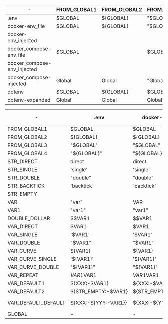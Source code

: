| - | FROM_GLOBAL1 | FROM_GLOBAL2 | FROM_GLOBAL3 | FROM_GLOBAL4 | STR_DIRECT | STR_SINGLE | STR_DOUBLE | STR_BACKTICK | STR_EMPTY | VAR | VAR1 | DOUBLE_DOLLAR | VAR_DIRECT | VAR_SINGLE | VAR_DOUBLE | VAR_CURVE | VAR_CURVE_SINGLE | VAR_CURVE_DOUBLE | VAR_REPEAT | VAR_DEFAULT1 | VAR_DEFAULT2 | VAR_DEFAULT_DEFAULT | GLOBAL |
| - | - | - | - | - | - | - | - | - | - | - | - | - | - | - | - | - | - | - | - | - | - | - | - |
| .env | $GLOBAL | ${GLOBAL} | "$GLOBAL" | "${GLOBAL}" | direct | 'single' | "double" | \`backtick\` |  | "var" | "var1" | $$VAR1 | $VAR1 | '$VAR1' | "$VAR1" | ${VAR1} | '${VAR1}' | "${VAR1}" | $VAR1$VAR1 | ${XXX:-$VAR1} | ${STR_EMPTY:-$VAR1} | ${XXX:-${YYY:-VAR1}} | - |
| docker-env_file | $GLOBAL | ${GLOBAL} | "$GLOBAL" | "${GLOBAL}" | direct | 'single' | "double" | \`backtick\` |  | VAR | "var1" | $$VAR1 | $VAR1 | '$VAR1' | "$VAR1" | ${VAR1} | '${VAR1}' | "${VAR1}" | $VAR1$VAR1 | ${XXX:-$VAR1} | ${STR_EMPTY:-$VAR1} | ${XXX:-${YYY:-VAR1}} | - |
| docker-env_injected |  |  |  |  | direct | single | double | \`backtick\` |  | VAR | var1 | VAR1 | var1 | $VAR1 | var1 | var1 | ${VAR1} | var1 | var1var1 | var1 | var1 | VAR1 | - |
| docker_compose-env_file | $GLOBAL |  | $GLOBAL |  | direct | single | double | \`backtick\` |  | VAR | var1 | $$VAR1 | $VAR1 | $VAR1 | $VAR1 | var1 | var1 | var1 | $VAR1$VAR1 | $VAR1 |  | ${YYY:-VAR1} | - |
| docker_compose-env_injected |  |  |  |  | direct | single | double | \`backtick\` |  | VAR | var1 | VAR1 | var1 | $VAR1 | var1 | var1 | ${VAR1} | var1 | var1var1 | var1 | var1 | VAR1 | - |
| docker_compose-injected | Global | Global | "Global" | "Global" | direct | 'single' | "double" | \`backtick\` |  | VAR | "var1" | $VAR1 |  | '' | "" |  | '' | "" |  | $VAR1 | $VAR1 | ${YYY:-VAR1} | - |
| dotenv | $GLOBAL | ${GLOBAL} | $GLOBAL | ${GLOBAL} | direct | single | double | \`backtick\` |  | var | var1 | $$VAR1 | $VAR1 | $VAR1 | $VAR1 | ${VAR1} | ${VAR1} | ${VAR1} | $VAR1$VAR1 | ${XXX:-$VAR1} | ${STR_EMPTY:-$VAR1} | ${XXX:-${YYY:-VAR1}} | Global |
| dotenv-expanded | Global | Global | Global | Global | direct | single | double | \`backtick\` |  | var | var1 | $var1 | var1 | var1 | var1 | var1 | var1 | var1 | var1var1 | :-var1 | :-var1 | :-:-VAR1}} | Global |

| - | .env | docker-env_file | docker-env_injected | docker_compose-env_file | docker_compose-env_injected | docker_compose-injected | dotenv | dotenv-expanded |
| - | - | - | - | - | - | - | - | - |
| FROM_GLOBAL1 | $GLOBAL | $GLOBAL |  | $GLOBAL |  | Global | $GLOBAL | Global |
| FROM_GLOBAL2 | ${GLOBAL} | ${GLOBAL} |  |  |  | Global | ${GLOBAL} | Global |
| FROM_GLOBAL3 | "$GLOBAL" | "$GLOBAL" |  | $GLOBAL |  | "Global" | $GLOBAL | Global |
| FROM_GLOBAL4 | "${GLOBAL}" | "${GLOBAL}" |  |  |  | "Global" | ${GLOBAL} | Global |
| STR_DIRECT | direct | direct | direct | direct | direct | direct | direct | direct |
| STR_SINGLE | 'single' | 'single' | single | single | single | 'single' | single | single |
| STR_DOUBLE | "double" | "double" | double | double | double | "double" | double | double |
| STR_BACKTICK | \`backtick\` | \`backtick\` | \`backtick\` | \`backtick\` | \`backtick\` | \`backtick\` | \`backtick\` | \`backtick\` |
| STR_EMPTY |  |  |  |  |  |  |  |  |
| VAR | "var" | VAR | VAR | VAR | VAR | VAR | var | var |
| VAR1 | "var1" | "var1" | var1 | var1 | var1 | "var1" | var1 | var1 |
| DOUBLE_DOLLAR | $$VAR1 | $$VAR1 | VAR1 | $$VAR1 | VAR1 | $VAR1 | $$VAR1 | $var1 |
| VAR_DIRECT | $VAR1 | $VAR1 | var1 | $VAR1 | var1 |  | $VAR1 | var1 |
| VAR_SINGLE | '$VAR1' | '$VAR1' | $VAR1 | $VAR1 | $VAR1 | '' | $VAR1 | var1 |
| VAR_DOUBLE | "$VAR1" | "$VAR1" | var1 | $VAR1 | var1 | "" | $VAR1 | var1 |
| VAR_CURVE | ${VAR1} | ${VAR1} | var1 | var1 | var1 |  | ${VAR1} | var1 |
| VAR_CURVE_SINGLE | '${VAR1}' | '${VAR1}' | ${VAR1} | var1 | ${VAR1} | '' | ${VAR1} | var1 |
| VAR_CURVE_DOUBLE | "${VAR1}" | "${VAR1}" | var1 | var1 | var1 | "" | ${VAR1} | var1 |
| VAR_REPEAT | $VAR1$VAR1 | $VAR1$VAR1 | var1var1 | $VAR1$VAR1 | var1var1 |  | $VAR1$VAR1 | var1var1 |
| VAR_DEFAULT1 | ${XXX:-$VAR1} | ${XXX:-$VAR1} | var1 | $VAR1 | var1 | $VAR1 | ${XXX:-$VAR1} | :-var1 |
| VAR_DEFAULT2 | ${STR_EMPTY:-$VAR1} | ${STR_EMPTY:-$VAR1} | var1 |  | var1 | $VAR1 | ${STR_EMPTY:-$VAR1} | :-var1 |
| VAR_DEFAULT_DEFAULT | ${XXX:-${YYY:-VAR1}} | ${XXX:-${YYY:-VAR1}} | VAR1 | ${YYY:-VAR1} | VAR1 | ${YYY:-VAR1} | ${XXX:-${YYY:-VAR1}} | :-:-VAR1}} |
| GLOBAL | - | - | - | - | - | - | Global | Global |